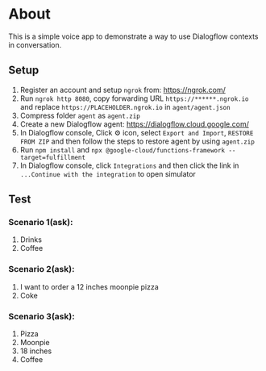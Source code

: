 # About

This is a simple voice app to demonstrate a way to use Dialogflow contexts in conversation.

## Setup

1. Register an account and setup `ngrok` from: https://ngrok.com/
2. Run `ngrok http 8080`, copy forwarding URL `https://******.ngrok.io` and replace `https://PLACEHOLDER.ngrok.io` in `agent/agent.json`
3. Compress folder `agent` as `agent.zip`
4. Create a new Dialogflow agent: https://dialogflow.cloud.google.com/
5. In Dialogflow console, Click ⚙️ icon, select `Export and Import`, `RESTORE FROM ZIP` and then follow the steps to restore agent by using `agent.zip`
6. Run `npm install` and `npx @google-cloud/functions-framework --target=fulfillment`
7. In Dialogflow console, click `Integrations` and then click the link in `...Continue with the integration` to open simulator

## Test

### Scenario 1(ask):
1. Drinks
2. Coffee

### Scenario 2(ask):
1. I want to order a 12 inches moonpie pizza
2. Coke

### Scenario 3(ask):
1. Pizza
2. Moonpie
3. 18 inches
4. Coffee